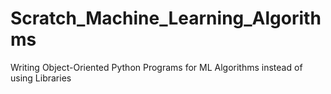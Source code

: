 # Scratch_Machine_Learning_Algorithms
Writing Object-Oriented Python Programs for ML Algorithms instead of using Libraries

